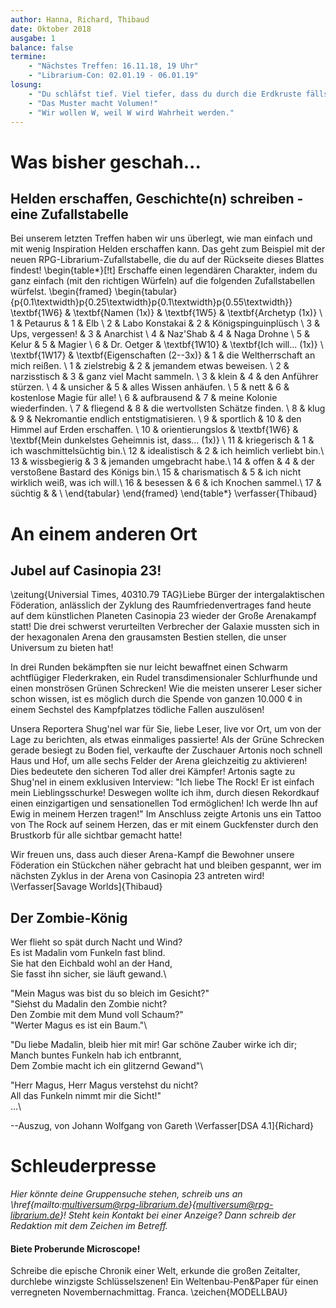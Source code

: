 ```yaml
---
author: Hanna, Richard, Thibaud
date: Oktober 2018
ausgabe: 1
balance: false
termine:
    - "Nächstes Treffen: 16.11.18, 19 Uhr"
    - "Librarium-Con: 02.01.19 - 06.01.19"
losung:
	- "Du schläfst tief. Viel tiefer, dass du durch die Erdkruste fällst, den Erdkern erreichst."
	- "Das Muster macht Volumen!"
	- "Wir wollen W, weil W wird Wahrheit werden."
---
```


# Was bisher geschah...

## Helden erschaffen, Geschichte(n) schreiben - eine Zufallstabelle
Bei unserem letzten Treffen haben wir uns überlegt, wie man einfach und mit wenig Inspiration Helden erschaffen kann. Das geht zum Beispiel mit der neuen RPG-Librarium-Zufallstabelle, die du auf der Rückseite dieses Blattes findest!
\begin{table*}[!t]
Erschaffe einen legendären Charakter, indem du ganz einfach (mit den richtigen Würfeln)  auf die folgenden Zufallstabellen würfelst.
\begin{framed}
\begin{tabular}{p{0.1\textwidth}p{0.25\textwidth}p{0.1\textwidth}p{0.55\textwidth}}
\textbf{1W6}  & \textbf{Namen (1x)}            & \textbf{1W5}    & \textbf{Archetyp (1x)} \\
1             & Petaurus                       & 1	             & Elb                    \\
2             & Labo Konstakai                 & 2	             & Königspinguinplüsch    \\
3             & Ups, vergessen!                & 3	             & Anarchist              \\
4             & Naz'Shab                       & 4	             & Naga Drohne            \\
5             & Kelur                          & 5	             & Magier                 \\
6             & Dr. Oetger                     & \textbf{1W10}   & \textbf{Ich will... (1x)} \\
\textbf{1W17} & \textbf{Eigenschaften (2--3x)} & 1	             & die Weltherrschaft an mich reißen. \\
1	          & zielstrebig	                   & 2	             & jemandem etwas beweisen. \\
2	          & narzisstisch	               & 3	             & ganz viel Macht sammeln. \\
3	          & klein	                       & 4	             & den Anführer stürzen. \\
4	          & unsicher	                   & 5	             & alles Wissen anhäufen. \\
5	          & nett	                       & 6	             & kostenlose Magie für alle! \\
6	          & aufbrausend	                   & 7	             & meine Kolonie wiederfinden. \\
7	          & fliegend	                   & 8	             & die wertvollsten Schätze finden. \\
8	          & klug	                       & 9	             & Nekromantie endlich entstigmatisieren. \\
9	          & sportlich	                   & 10	             & den Himmel auf Erden erschaffen. \\
10	          & orientierungslos	           & \textbf{1W6}    & \textbf{Mein dunkelstes Geheimnis ist, dass... (1x)} \\
11	          & kriegerisch	                   & 1	             & ich waschmittelsüchtig bin.\\
12	          & idealistisch	               & 2	             & ich heimlich verliebt bin.\\
13	          & wissbegierig	               & 3	             & jemanden umgebracht habe.\\
14	          & offen	                       & 4	             & der verstoßene Bastard des Königs bin.\\
15	          & charismatisch    	           & 5	             & ich nicht wirklich weiß, was ich will.\\
16	          & besessen	                   & 6	             & ich Knochen sammel.\\
17	          & süchtig	                       &                 & \\
\end{tabular}
\end{framed}
\end{table*}
\verfasser{Thibaud}

# An einem anderen Ort

## Jubel auf Casinopia 23!
\zeitung{Universial Times, 40310.79 TAG}Liebe Bürger der intergalaktischen Föderation, anlässlich der Zyklung des Raumfriedenvertrages fand heute auf dem künstlichen Planeten Casinopia 23 wieder der Große Arenakampf statt! Die drei schwerst verurteilten Verbrecher der Galaxie mussten sich in der hexagonalen Arena den grausamsten Bestien stellen, die unser Universum zu bieten hat!

In drei Runden bekämpften sie  nur leicht bewaffnet einen Schwarm achtflügiger Flederkraken, ein Rudel transdimensionaler Schlurfhunde und einen monströsen Grünen Schrecken! Wie die meisten unserer Leser sicher schon wissen, ist es möglich durch die Spende von ganzen 10.000 ¢ in einem Sechstel des Kampfplatzes tödliche Fallen auszulösen!

Unsera Reportera Shug'nel war für Sie, liebe Leser, live vor Ort, um von der Lage zu berichten, als etwas einmaliges passierte! Als der Grüne Schrecken gerade besiegt zu Boden fiel, verkaufte der Zuschauer Artonis noch schnell Haus und Hof, um alle sechs Felder der Arena gleichzeitig zu aktivieren! Dies bedeutete den sicheren Tod aller drei Kämpfer! Artonis sagte zu Shug'nel in einem exklusiven Interview: "Ich liebe The Rock! Er ist einfach mein Lieblingsschurke! Deswegen wollte ich ihm, durch diesen Rekordkauf einen einzigartigen und sensationellen Tod ermöglichen! Ich werde Ihn auf Ewig in meinem Herzen tragen!" Im Anschluss zeigte Artonis uns ein Tattoo von The Rock auf seinem Herzen, das er mit einem Guckfenster durch den Brustkorb für alle sichtbar gemacht hatte!

Wir freuen uns, dass auch dieser Arena-Kampf die Bewohner unsere Föderation ein Stückchen näher gebracht hat und bleiben gespannt, wer im nächsten Zyklus in der Arena von Casinopia 23 antreten wird!
\Verfasser[Savage Worlds]{Thibaud}

## Der Zombie-König
Wer flieht so spät durch Nacht und Wind?  
Es ist Madalin vom Funkeln fast blind.  
Sie hat den Eichbald wohl an der Hand,  
Sie fasst ihn sicher, sie läuft gewand.\

"Mein Magus was bist du so bleich im Gesicht?"  
"Siehst du Madalin den Zombie nicht?  
Den Zombie mit dem Mund voll Schaum?"  
"Werter Magus es ist ein Baum."\

"Du liebe Madalin, bleib hier mit mir! Gar schöne Zauber wirke ich dir;  
Manch buntes Funkeln hab ich entbrannt,  
Dem Zombie macht ich ein glitzernd Gewand"\

"Herr Magus, Herr Magus verstehst du nicht?  
All das Funkeln nimmt mir die Sicht!"  
...\

--Auszug, von Johann Wolfgang von Gareth
\Verfasser[DSA 4.1]{Richard}



# Schleuderpresse
*Hier könnte deine Gruppensuche stehen, schreib uns an \href{mailto:multiversum@rpg-librarium.de}{multiversum@rpg-librarium.de}! Steht kein Kontakt bei einer Anzeige? Dann schreib der Redaktion mit dem Zeichen im Betreff.*



#### Biete Proberunde Microscope!
Schreibe die epische Chronik einer Welt, erkunde die großen Zeitalter, durchlebe winzigste Schlüsselszenen! Ein Weltenbau-Pen&Paper für einen verregneten Novembernachmittag. Franca.
\zeichen{MODELLBAU}
